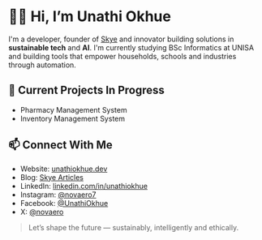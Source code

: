 # 👋🏽 Hi, I’m Unathi Okhue

I'm a developer, founder of [Skye](https://jazzy-torte-3adf7a.netlify.app) and innovator building solutions in **sustainable tech** and **AI**. 
I'm currently studying BSc Informatics at UNISA and building tools that empower households, schools and industries through automation.

## 🔧 Current Projects In Progress
- Pharmacy Management System
- Inventory Management System

## 📫 Connect With Me
- Website: [unathiokhue.dev](https://unathidev.github.io/Unathi-Okhue-Skye/)
- Blog: [Skye Articles](https://jazzy-torte-3adf7a.netlify.app/articles/indexarticles)
- LinkedIn: [linkedin.com/in/unathiokhue](https://linkedin.com/in/unathiokhue)
- Instagram: [@novaero7](https://instagram.com/unathiokhue)
- Facebook: [@UnathiOkhue](https://www.facebook.com/unathi.okhue.332?rdid=SmjD7c7ca8feKW7B&share_url=https%3A%2F%2Fwww.facebook.com%2Fshare%2F18epNfArTz%2F)
- X: [@novaero](https://x.com/aero_unstar?t=XVhGEDkdQ36KwkOTIfLcew&s=09)

> Let’s shape the future — sustainably, intelligently and ethically.
